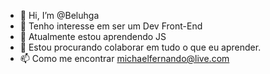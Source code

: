 - 👋 Hi, I’m @Beluhga
- 👀 Tenho interesse em ser um Dev Front-End
- 🌱 Atualmente estou aprendendo JS
- 💞️ Estou procurando colaborar em tudo o que eu aprender.
- 📫 Como me encontrar michaelfernando@live.com



